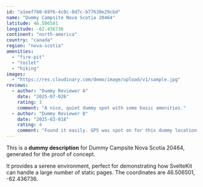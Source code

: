 ```yaml
---
id: "a1eef780-69f6-4c0c-8d7c-b77630e29cbd"
name: "Dummy Campsite Nova Scotia 20464"
latitude: 46.506501
longitude: -62.436736
continent: "north-america"
country: "canada"
region: "nova-scotia"
amenities:
  - "fire-pit"
  - "toilet"
  - "hiking"
images:
  - "https://res.cloudinary.com/demo/image/upload/v1/sample.jpg"
reviews:
  - author: "Dummy Reviewer A"
    date: "2025-07-026"
    rating: 3
    comment: "A nice, quiet dummy spot with some basic amenities."
  - author: "Dummy Reviewer B"
    date: "2025-03-018"
    rating: 4
    comment: "Found it easily. GPS was spot on for this dummy location."
---
```


This is a **dummy description** for Dummy Campsite Nova Scotia 20464, generated for the proof of concept.

It provides a serene environment, perfect for demonstrating how SvelteKit can handle a large number of static pages. The coordinates are 46.506501, -62.436736.
